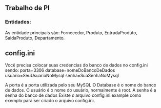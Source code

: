 
## Trabalho de PI

### Entidades:
As entidade principais são: Fornecedor, Produto, EntradaProduto, SaidaProduto, Departamento.

## config.ini
Você precisa colocar suas credencias do banco de dados no config.ini sendo:
porta=3306
database=nomeDoBancoDeDados
usuario=SeuUsuarioNoMysql
senha=SuaSenhaNoMysql

A porta é a porta utilizada pelo seu MySQL
O Database é o nome do banco de dados.
O usuário é o nome do usuário, normalmente é root.
A senha é a senha do banco de dados
Existe o arquivo config.ini.example como exemplo para ser criado o arquivo config.ini.